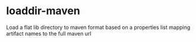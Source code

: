 loaddir-maven
=============

Load a flat lib directory to maven format based on a properties list mapping artifact names to the full maven url